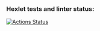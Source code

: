 ### Hexlet tests and linter status:
[![Actions Status](https://github.com/MisJane/java-project-61/actions/workflows/hexlet-check.yml/badge.svg)](https://github.com/MisJane/java-project-61/actions)